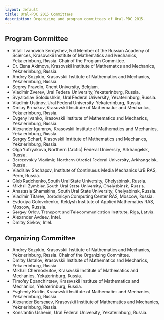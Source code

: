 ```yaml
---
layout: default
title: Ural-PDC 2015 Committees
description: Organizing and program committees of Ural-PDC 2015.
---
```


## Program Committee

* Vitalii Ivanovich Berdyshev, Full Member of the Russian Academy of Sciences, Krasovskii Institute of Mathematics and Mechanics, Yekaterinburg, Russia. Chair of the Program Committee.
* Dr. Elena Akimova,  Krasovskii Institute of Mathematics and Mechanics, Yekaterinburg, Russia.
* Andrey Sozykin, Krasovskii Institute of Mathematics and Mechanics, Yekaterinburg, Russia.
* Segrey Pravdin, Ghent University, Belgium.
* Vladimir Zverev, Ural Federal University, Yekaterinburg, Russia.
* Svyatoslav Solodushkin, Ural Federal University, Yekaterinburg, Russia.
* Vladimir Ustinov, Ural Federal University, Yekaterinburg, Russia.
* Dmitry Ermakov, Krasovskii Institute of Mathematics and Mechanics, Yekaterinburg, Russia.
* Evgeny Ivanko, Krasovskii Institute of Mathematics and Mechanics, Yekaterinburg, Russia.
* Alexander Igumnov, Krasovskii Institute of Mathematics and Mechanics, Yekaterinburg, Russia.
* Sergey Scharf, Krasovskii Institute of Mathematics and Mechanics, Yekaterinburg, Russia.
* Olga Yufryakova, Northern (Arctic) Federal University, Arkhangelsk, Russia.
* Berezovskiy Vladimir, Northern (Arctic) Federal University, Arkhangelsk, Russia.
* Vladislav Shchapov, Institute of Continuous Media Mechanics UrB RAS, Perm, Russia.
* Gleb Radchenko, South Ural State University, Chelyabinsk, Russia.
* Mikhail Zymbler, South Ural State University, Chelyabinsk, Russia.
* Anastasia Shamakina, South Ural State University, Chelyabinsk, Russia.
* Vladimir Titarev, Dorodnicyn Computing Center RAS, Moscow, Russia.
* Evdokiya Golovchenko, Keldysh Institute of Applied Mathematics RAS, Moscow, Russia.
* Sergey Orlov, Transport and Telecommunication Institute, Riga, Latvia.
* Alexander Avdeev, Intel.
* Dmitry Sivkov, Intel.

## Organizing Committee

* Andrey Sozykin, Krasovskii Institute of Mathematics and Mechanics, Yekaterinburg, Russia. Chair of the Organizing Committee.
* Dmitry Ustalov, Krasovskii Institute of Mathematics and Mechanics, Yekaterinburg, Russia.
* Mikhail Chernoskutov, Krasovskii Institute of Mathematics and Mechanics, Yekaterinburg, Russia.
* Timofey Epanchintsev, Krasovskii Institute of Mathematics and Mechanics, Yekaterinburg, Russia.
* Evgheniy Kuklin, Krasovskii Institute of Mathematics and Mechanics, Yekaterinburg, Russia.
* Alexander Bersenev, Krasovskii Institute of Mathematics and Mechanics, Yekaterinburg, Russia.
* Konstantin Ushenin, Ural Federal University, Yekaterinburg, Russia.
